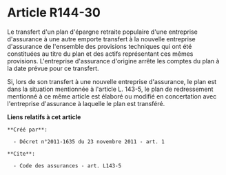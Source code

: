 # Article R144-30

Le transfert d'un plan d'épargne retraite populaire d'une entreprise d'assurance à une autre emporte transfert à la nouvelle
entreprise d'assurance de l'ensemble des provisions techniques qui ont été constituées au titre du plan et des actifs
représentant ces mêmes provisions. L'entreprise d'assurance d'origine arrête les comptes du plan à la date prévue pour ce
transfert. 

Si, lors de son transfert à une nouvelle entreprise d'assurance, le plan est dans la situation mentionnée à l'article L.
143-5, le plan de redressement mentionné à ce même article est élaboré ou modifié en concertation avec l'entreprise
d'assurance à laquelle le plan est transféré.

**Liens relatifs à cet article**

	**Créé par**:

	  - Décret n°2011-1635 du 23 novembre 2011 - art. 1

	**Cite**:

	  - Code des assurances - art. L143-5
